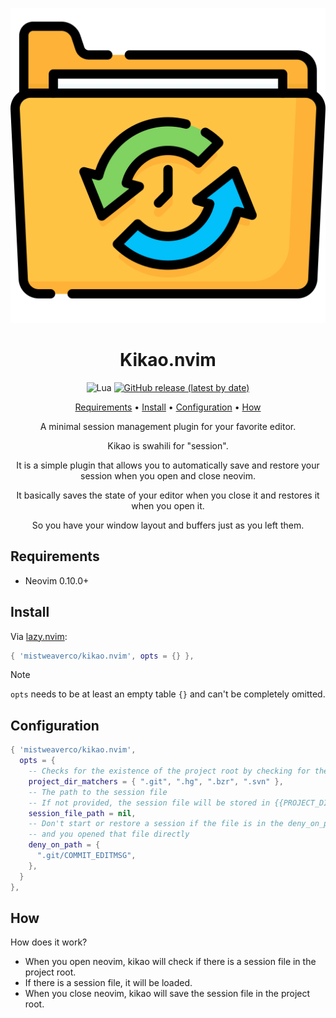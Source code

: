 <div align="center">

![Kikao Logo](logo.svg)

# Kikao.nvim

![Lua](https://img.shields.io/badge/Made%20with%20Lua-blueviolet.svg?style=for-the-badge&logo=lua)
[![GitHub release (latest by date)](https://img.shields.io/github/v/release/mistweaverco/kikao.nvim?style=for-the-badge)](https://github.com/mistweaverco/kikao.nvim/releases/latest)

[Requirements](#requirements) • [Install](#install) • [Configuration](#configuration) • [How](#how)

<p></p>

A minimal session management plugin for your favorite editor.

Kikao is swahili for "session".

It is a simple plugin that allows you to automatically save and
restore your session when you open and close neovim.

It basically saves the state of your editor when you close it and
restores it when you open it.

So you have your window layout and buffers just as you left them.

</div>

## Requirements

- Neovim 0.10.0+

## Install

Via [lazy.nvim](https://github.com/folke/lazy.nvim):

```lua
{ 'mistweaverco/kikao.nvim', opts = {} },
```

> [!NOTE]
> `opts` needs to be at least an empty table `{}` and can't be completely omitted.

## Configuration

```lua
{ 'mistweaverco/kikao.nvim',
  opts = {
    -- Checks for the existence of the project root by checking for these directories
    project_dir_matchers = { ".git", ".hg", ".bzr", ".svn" },
    -- The path to the session file
    -- If not provided, the session file will be stored in {{PROJECT_DIR}}/.nvim/session.vim
    session_file_path = nil,
    -- Don't start or restore a session if the file is in the deny_on_path list
    -- and you opened that file directly
    deny_on_path = {
      ".git/COMMIT_EDITMSG",
    },
  }
},
```

## How

How does it work?

- When you open neovim, kikao will check if there is a session file in the project root.
- If there is a session file, it will be loaded.
- When you close neovim, kikao will save the session file in the project root.
